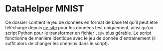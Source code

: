 # DataHelper MNIST

Ce dossier contient le jeu de données en format de base tel qu'il peut être téléchargé depuis [ce site](http://yann.lecun.com/exdb/mnist/) pour les données test uniquement, ainsi qu'un script Python pour le transformer en fichier `.csv` plus gérable. Le script fonctionne de manière identique avec le jeu de donnée d'entrainement (il suffit alors de changer les chemins dans le script).
